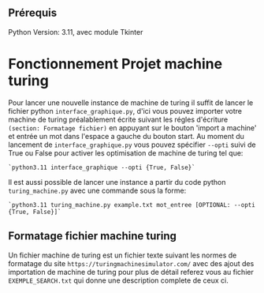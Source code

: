## Prérequis

Python Version: 3.11, avec module Tkinter

# Fonctionnement Projet machine turing

Pour lancer une nouvelle instance de machine de turing il suffit de lancer le fichier python `interface_graphique.py`, d'ici vous pouvez importer votre
machine de turing préalablement écrite suivant les régles d'écriture `(section: Formatage fichier)` en appuyant sur le bouton 'import a machine'
et entrée un mot dans l'espace a gauche du bouton start.
Au moment du lancement de `interface_graphique.py` vous pouvez spécifier `--opti` suivi de True ou False pour activer les optimisation de machine de turing tel que:

    `python3.11 interface_graphique --opti {True, False}`

Il est aussi possible de lancer une instance a partir du code python `turing_machine.py` avec une commande sous la forme:

    `python3.11 turing_machine.py example.txt mot_entree [OPTIONAL: --opti {True, False}]`

## Formatage fichier machine turing

Un fichier machine de turing est un fichier texte suivant les normes de formatage du site `https://turingmachinesimulator.com/`
avec des ajout des importation de machine de turing pour plus de détail referez vous au fichier `EXEMPLE_SEARCH.txt` qui donne
une description complete de ceux ci.
